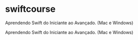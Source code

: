 # swiftcourse
Aprendendo Swift do Iniciante ao Avançado. (Mac e Windows)

Aprendendo Swift do Iniciante ao Avançado. (Mac e Windows)
